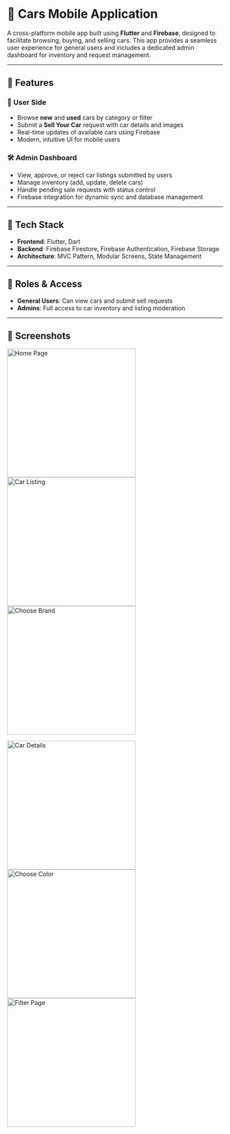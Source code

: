 # 🚗 Cars Mobile Application

A cross-platform mobile app built using **Flutter** and **Firebase**, designed to facilitate browsing, buying, and selling cars. This app provides a seamless user experience for general users and includes a dedicated admin dashboard for inventory and request management.

---

## 📱 Features

### 👤 User Side
- Browse **new** and **used** cars by category or filter
- Submit a **Sell Your Car** request with car details and images
- Real-time updates of available cars using Firebase
- Modern, intuitive UI for mobile users

### 🛠 Admin Dashboard
- View, approve, or reject car listings submitted by users
- Manage inventory (add, update, delete cars)
- Handle pending sale requests with status control
- Firebase integration for dynamic sync and database management

---

## 🔧 Tech Stack

- **Frontend**: Flutter, Dart
- **Backend**: Firebase Firestore, Firebase Authentication, Firebase Storage
- **Architecture**: MVC Pattern, Modular Screens, State Management

---

## 🔐 Roles & Access
- **General Users**: Can view cars and submit sell requests
- **Admins**: Full access to car inventory and listing moderation

---

## 📸 Screenshots

<p float="left">
  <img src="screenshots/homa%20page.jpeg" alt="Home Page" width="300"/>
  <img src="screenshots/manage%20requests.png" alt="Car Listing" width="300"/>
  <img src="screenshots/choose%20brand.jpeg" alt="Choose Brand" width="300"/>
</p>

<p float="left">
  <img src="screenshots/car%20details.png" alt="Car Details" width="300"/>
  <img src="screenshots/choose%20color.png" alt="Choose Color" width="300"/>
  <img src="screenshots/filter.jpeg" alt="Filter Page" width="300"/>
</p>



